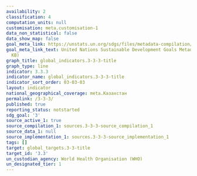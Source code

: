 ```yaml
---
availability: 2
classification: 4
computation_units: null
customisation: meta.customisation-1
data_non_statistical: false
data_show_map: false
goal_meta_link: https://unstats.un.org/sdgs/files/metadata-compilation/Metadata-Goal-3.pdf
goal_meta_link_text: United Nations Sustainable Development Goals Metadata (PDF 431
  KB)
graph_title: global_indicators.3-3-3-title
graph_type: line
indicator: 3.3.3
indicator_name: global_indicators.3-3-3-title
indicator_sort_order: 03-03-03
layout: indicator
national_geographical_coverage: meta.Казахстан
permalink: /3-3-3/
published: true
reporting_status: notstarted
sdg_goal: '3'
source_active_1: true
source_compilation_1: sources.3-3-3-source_compilation_1
source_data_1: null
source_implementation_1: sources.3-3-3-source_implementation_1
tags: []
target: global_targets.3-3-title
target_id: '3.3'
un_custodian_agency: World Health Organisation (WHO)
un_designated_tier: 1
---
```

